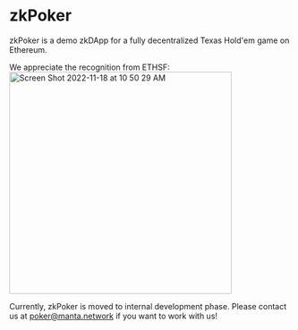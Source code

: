 # zkPoker

zkPoker is a demo zkDApp for a fully decentralized Texas Hold'em game on Ethereum.

We appreciate the recognition from ETHSF: 
<img width="397" alt="Screen Shot 2022-11-18 at 10 50 29 AM" src="https://user-images.githubusercontent.com/720571/202745977-30f0a637-ccff-4f51-bd0c-af9d630f9879.png">

Currently, zkPoker is moved to internal development phase. Please contact us at poker@manta.network if you want to work with us! 
